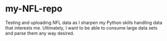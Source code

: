 # my-NFL-repo
Testing and uploading NFL data as I sharpen my Python skills handling data that interests me.  Ultimately, I want to be able to consume large data sets and parse them any way desired.
